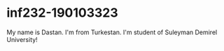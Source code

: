 # inf232-190103323

My name is Dastan. I'm from Turkestan. I'm student of Suleyman Demirel University!

